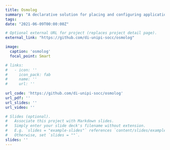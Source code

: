 ```yaml
---
title: Osmolog
summary: "A declarative solution for placing and configuring applications in Osmotic Computing settings."
tags:
date: "2021-06-09T00:00:00Z"

# Optional external URL for project (replaces project detail page).
external_link: "https://github.com/di-unipi-socc/osmolog"

image:
  caption: 'osmolog'
  focal_point: Smart

# links:
#   - icon: ''
#     icon_pack: fab
#     name: ''
#     url: ''
  
url_code: 'https://github.com/di-unipi-socc/osmolog'
url_pdf: ''
url_slides: ''
url_video: ''

# Slides (optional).
#   Associate this project with Markdown slides.
#   Simply enter your slide deck's filename without extension.
#   E.g. `slides = "example-slides"` references `content/slides/example-slides.md`.
#   Otherwise, set `slides = ""`.
slides: ''
---
```

<!-- Here you can insert a description -->
